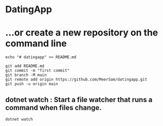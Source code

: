 # DatingApp

# …or create a new repository on the command line

```
echo "# datingapp" >> README.md
```

```git init
git add README.md
git commit -m "first commit"
git branch -M main
git remote add origin https://github.com/MeerSam/datingapp.git
git push -u origin main
```

## dotnet watch : Start a file watcher that runs a command when files change.

```
dotnet watch
```

